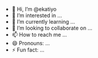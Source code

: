 - 👋 Hi, I’m @ekatiyo
- 👀 I’m interested in ...
- 🌱 I’m currently learning ...
- 💞️ I’m looking to collaborate on ...
- 📫 How to reach me ...
- 😄 Pronouns: ...
- ⚡ Fun fact: ...

<!---
ekatiyo/ekatiyo is a ✨ special ✨ repository because its `README.md` (this file) appears on your GitHub profile.
You can click the Preview link to take a look at your changes.
--->

